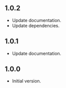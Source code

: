 ## 1.0.2

* Update documentation.
* Update dependencies.

## 1.0.1

* Update documentation.

## 1.0.0

* Initial version.
